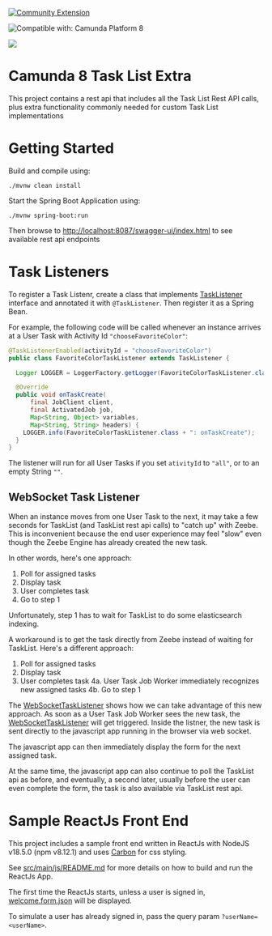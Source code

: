 [![Community Extension](https://img.shields.io/badge/Community%20Extension-An%20open%20source%20community%20maintained%20project-FF4700)](https://github.com/camunda-community-hub/community)

![Compatible with: Camunda Platform 8](https://img.shields.io/badge/Compatible%20with-Camunda%20Platform%208-0072Ce)

[![](https://img.shields.io/badge/Lifecycle-Proof%20of%20Concept-blueviolet)](https://github.com/Camunda-Community-Hub/community/blob/main/extension-lifecycle.md#proof-of-concept-)

# Camunda 8 Task List Extra

This project contains a rest api that includes all the Task List Rest API calls, plus extra functionality commonly
needed for custom Task List implementations

# Getting Started

Build and compile using:

```shell
./mvnw clean install
```

Start the Spring Boot Application using:

```shell
./mvnw spring-boot:run
```

Then browse to [http://localhost:8087/swagger-ui/index.html](http://localhost:8087/swagger-ui/index.html) to see available
rest api endpoints

# Task Listeners

To register a Task Listenr, create a class that implements [TaskListener](src/main/java/io/camunda/tasklist/TaskListener.java) interface and annotated it with `@TaskListener`. Then register it as a Spring Bean.

For example, the following code will be called whenever an instance arrives at a User Task with Activity Id `"chooseFavoriteColor"`:

```java
@TaskListenerEnabled(activityId = "chooseFavoriteColor")
public class FavoriteColorTaskListener extends TaskListener {

  Logger LOGGER = LoggerFactory.getLogger(FavoriteColorTaskListener.class);

  @Override
  public void onTaskCreate(
      final JobClient client,
      final ActivatedJob job,
      Map<String, Object> variables,
      Map<String, String> headers) {
    LOGGER.info(FavoriteColorTaskListener.class + ": onTaskCreate");
  }
}
```

The listener will run for all User Tasks if you set `ativityId` to `"all"`, or to an empty String `""`.

## WebSocket Task Listener

When an instance moves from one User Task to the next, it may take a few seconds for TaskList (and TaskList rest
api calls) to "catch up" with Zeebe. This is inconvenient because the end user experience may feel "slow" even though
the Zeebe Engine has already created the new task.

In other words, here's one approach:

1. Poll for assigned tasks
2. Display task
3. User completes task
4. Go to step 1

Unfortunately, step 1 has to wait for TaskList to do some elasticsearch indexing.

A workaround is to get the task directly from Zeebe instead of waiting for TaskList. Here's a different approach:

1. Poll for assigned tasks
2. Display task
3. User completes task
4a. User Task Job Worker immediately recognizes new assigned tasks
4b. Go to step 1

The [WebSocketTaskListener](src/main/java/io/camunda/tasklist/listeners/WebSocketTaskListener.java) shows how we can take
advantage of this new approach. As soon as a User Task Job Worker sees the new task, the [WebSocketTaskListener](src/main/java/io/camunda/tasklist/listeners/WebSocketTaskListener.java) will get triggered. Inside the listner, the new task is sent directly to the javascript app running in the browser via web socket.

The javascript app can then immediately display the form for the next assigned task.

At the same time, the javascript app can also continue to poll the TaskList api as before, and eventually, a second
later, usually before the user can even complete the form, the task is also available via TaskList rest api.

# Sample ReactJs Front End

This project includes a sample front end written in ReactJs with NodeJS v18.5.0 (npm v8.12.1) and uses [Carbon](https://github.com/carbon-design-system/carbon) for css styling.

See [src/main/js/README.md](src/main/js/README.md) for more details on how to build and run the ReactJs App.

The first time the ReactJs starts, unless a user is signed in, [welcome.form.json](src/main/js/src/forms/welcome.form.json) will be displayed.

To simulate a user has already signed in, pass the query param `?userName=<userName>`.




